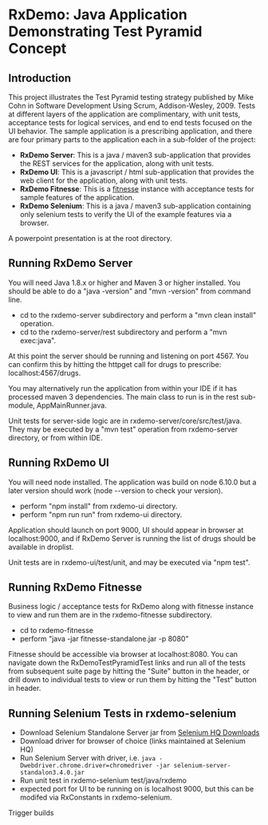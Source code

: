 # RxDemo:  Java Application Demonstrating Test Pyramid Concept

## Introduction

This project illustrates the Test Pyramid testing strategy published by Mike Cohn in Software Development Using Scrum, Addison-Wesley, 2009.  Tests at different layers of the application are complimentary, with unit tests, acceptance tests for logical services, and end to end tests focused on the UI behavior.  The sample application is a prescribing application, and there are four primary parts to the application each in a sub-folder of the project:

- **RxDemo Server**: This is a java / maven3 sub-application that provides the REST services for the application, along with unit tests.
- **RxDemo UI**: This is a javascript / html sub-application that provides the web client for the application, along with unit tests.
- **RxDemo Fitnesse**: This is a [fitnesse](http://http://fitnesse.org/) instance with acceptance tests for sample features of the application.
- **RxDemo Selenium**: This is a java / maven3 sub-application containing only selenium tests to verify the UI of the example features via a browser.

A powerpoint presentation is at the root directory.

## Running RxDemo Server
You will need Java 1.8.x or higher and Maven 3 or higher installed.  You should be able to do a "java -version" and "mvn -version" from command line.

- cd to the rxdemo-server subdirectory and perform a "mvn clean install" operation.
- cd to the rxdemo-server/rest subdirectory and perform a "mvn exec:java".

At this point the server should be running and listening on port 4567.  You can confirm this by hitting the httpget call for drugs to prescribe: localhost:4567/drugs.

You may alternatively run the application from within your IDE if it has processed maven 3 dependencies.  The main class to run is in the rest sub-module, AppMainRunner.java.

Unit tests for server-side logic are in rxdemo-server/core/src/test/java.  They may be executed by a "mvn test" operation from rxdemo-server directory, or from within IDE.

## Running RxDemo UI
You will need node installed.  The application was build on node 6.10.0 but a later version should work (node --version to check your version).

- perform "npm install" from rxdemo-ui directory.
- perform "npm run run" from rxdemo-ui directory.

Application should launch on port 9000, UI should appear in browser at localhost:9000, and if RxDemo Server is running the list of drugs should be available in droplist.

Unit tests are in rxdemo-ui/test/unit, and may be executed via "npm test".

## Running RxDemo Fitnesse
Business logic / acceptance tests for RxDemo along with fitnesse instance to view and run them are in the rxdemo-fitnesse subdirectory.

- cd to rxdemo-fitnesse
- perform "java -jar fitnesse-standalone.jar -p 8080"

Fitnesse should be accessible via browser at localhost:8080.  You can navigate down the RxDemoTestPyramidTest links and run all of the tests from subsequent suite page by hitting the "Suite" button in the header, or drill down to individual tests to view or run them by hitting the "Test" button in header.

## Running Selenium Tests in rxdemo-selenium

- Download Selenium Standalone Server jar from [Selenium HQ Downloads](http://docs.seleniumhq.org/download/)
- Download driver for browser of choice (links maintained at Selenium HQ)
- Run Selenium Server with driver, i.e. `java -Dwebdriver.chrome.driver=chromedriver -jar selenium-server-standalon3.4.0.jar`
- Run unit test in rxdemo-selenium test/java/rxdemo 
- expected port for UI to be running on is localhost 9000, but this can be modifed via RxConstants in rxdemo-selenium.


Trigger builds